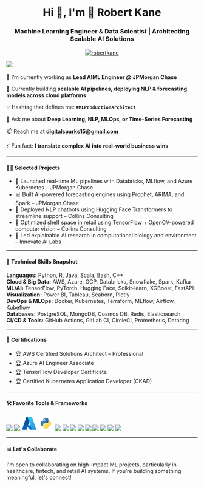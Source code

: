 <h1 align="center">Hi 👋, I'm 🧠 Robert Kane</h1>
<h3 align="center">Machine Learning Engineer & Data Scientist | Architecting Scalable AI Solutions</h3>

<p align="center">
  <a href="https://www.linkedin.com/in/your-link-here" target="blank">
    <img align="center" src="https://cdn.jsdelivr.net/npm/simple-icons@3/icons/linkedin.svg" alt="robertkane" width="22px" />
  </a>
</p>

![](https://komarev.com/ghpvc/?username=robertkane&style=flat-square&color=blue)

🏢 I’m currently working as **Lead AIML Engineer @ JPMorgan Chase**

🌱 Currently building **scalable AI pipelines, deploying NLP & forecasting models across cloud platforms**

💡 Hashtag that defines me: **`#MLProductionArchitect`**

💬 Ask me about **Deep Learning, NLP, MLOps, or Time-Series Forecasting**

📫 Reach me at **digitalsparks15@gmail.com**

⚡ Fun fact: **I translate complex AI into real-world business wins**

---

#### 👨‍💻 Selected Projects

- 🤖 Launched real-time ML pipelines with Databricks, MLflow, and Azure Kubernetes – JPMorgan Chase  
- 📊 Built AI-powered forecasting engines using Prophet, ARIMA, and Spark – JPMorgan Chase  
- 💬 Deployed NLP chatbots using Hugging Face Transformers to streamline support – Collins Consulting  
- 🛒 Optimized shelf space in retail using TensorFlow + OpenCV-powered computer vision – Collins Consulting  
- 🧬 Led explainable AI research in computational biology and environment – Innovate AI Labs  

---

#### 🎯 Technical Skills Snapshot

**Languages:** Python, R, Java, Scala, Bash, C++  
**Cloud & Big Data:** AWS, Azure, GCP, Databricks, Snowflake, Spark, Kafka  
**ML/AI:** TensorFlow, PyTorch, Hugging Face, Scikit-learn, XGBoost, FastAPI  
**Visualization:** Power BI, Tableau, Seaborn, Plotly  
**DevOps & MLOps:** Docker, Kubernetes, Terraform, MLflow, Airflow, Kubeflow  
**Databases:** PostgreSQL, MongoDB, Cosmos DB, Redis, Elasticsearch  
**CI/CD & Tools:** GitHub Actions, GitLab CI, CircleCI, Prometheus, Datadog  

---

#### 🧠 Certifications

- 🏆 AWS Certified Solutions Architect – Professional  
- 🏆 Azure AI Engineer Associate  
- 🏆 TensorFlow Developer Certificate  
- 🏆 Certified Kubernetes Application Developer (CKAD)

---

#### 🛠️ Favorite Tools & Frameworks

<p align="left">
  <img src="https://www.vectorlogo.zone/logos/amazon_aws/amazon_aws-icon.svg" width="40"/>
  <img src="https://www.vectorlogo.zone/logos/google_cloud/google_cloud-icon.svg" width="40"/>
  <img src="https://raw.githubusercontent.com/github/explore/main/topics/azure/azure.png" width="40"/>
  <img src="https://raw.githubusercontent.com/github/explore/main/topics/python/python.png" width="40"/>
  <img src="https://www.vectorlogo.zone/logos/docker/docker-icon.svg" width="40"/>
  <img src="https://www.vectorlogo.zone/logos/kubernetes/kubernetes-icon.svg" width="40"/>
  <img src="https://www.vectorlogo.zone/logos/tensorflow/tensorflow-icon.svg" width="40"/>
  <img src="https://www.vectorlogo.zone/logos/pytorch/pytorch-icon.svg" width="40"/>
  <img src="https://www.vectorlogo.zone/logos/apache_spark/apache_spark-icon.svg" width="40"/>
  <img src="https://raw.githubusercontent.com/github/explore/main/topics/huggingface/huggingface.png" width="40"/>
  <img src="https://www.vectorlogo.zone/logos/airflow/airflow-icon.svg" width="40"/>
  <img src="https://www.vectorlogo.zone/logos/mlflow/mlflow-icon.svg" width="40"/>
  <img src="https://www.vectorlogo.zone/logos/terraformio/terraformio-icon.svg" width="40"/>
</p>

---

#### 📊 Let's Collaborate

I'm open to collaborating on high-impact ML projects, particularly in healthcare, fintech, and retail AI systems. If you’re building something meaningful, let's connect!

